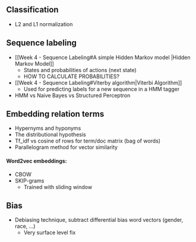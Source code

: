 
## Classification

* L2 and L1 normalization


## Sequence labeling
* [[Week 4 - Sequence Labeling#A simple Hidden Markov model |Hidden Markov Model]]
	* States and probabilities of actions (next state)
	* HOW TO CALCULATE PROBABILITIES?
* [[Week 4 - Sequence Labeling#Viterby algorithm|Viterbi Algorithm]]
	* Used for predicting labels for a new sequence in a HMM tagger
* HMM vs Naive Bayes vs Structured Perceptron

## Embedding relation terms

* Hypernyms and hyponyms
* The distributional hypothesis
* Tf_idf vs cosine of rows for term/doc matrix (bag of words)
* Parallelogram method for vector similarity

#### Word2vec embeddings:
* CBOW
* SKIP-grams 
	* Trained with sliding window


## Bias

* Debiasing technique, subtract differential bias word vectors (gender, race, ...)
	* Very surface level  fix
